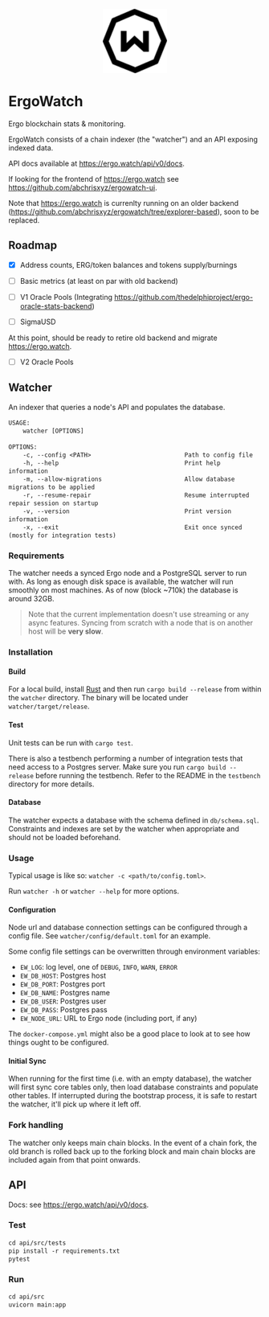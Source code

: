 <p align="center" style="margin-bottom: 0px !important;">
  <img width="128" src="https://github.com/abchrisxyz/ergowatch-ui/raw/master/ewi/public/ew-logo.svg" alt="logo" align="center">
</p>

# ErgoWatch
Ergo blockchain stats & monitoring.

ErgoWatch consists of a chain indexer (the "watcher") and an API exposing indexed data.

API docs available at https://ergo.watch/api/v0/docs.

If looking for the frontend of https://ergo.watch see https://github.com/abchrisxyz/ergowatch-ui.

Note that https://ergo.watch is currenlty running on an older backend (https://github.com/abchrisxyz/ergowatch/tree/explorer-based), soon to be replaced.

## Roadmap

- [x] Address counts, ERG/token balances and tokens supply/burnings

- [ ] Basic metrics (at least on par with old backend)

- [ ] V1 Oracle Pools (Integrating https://github.com/thedelphiproject/ergo-oracle-stats-backend)

- [ ] SigmaUSD

At this point, should be ready to retire old backend and migrate https://ergo.watch.

- [ ] V2 Oracle Pools

## Watcher

An indexer that queries a node's API and populates the database.

```
USAGE:
    watcher [OPTIONS]

OPTIONS:
    -c, --config <PATH>                          Path to config file
    -h, --help                                   Print help information
    -m, --allow-migrations                       Allow database migrations to be applied
    -r, --resume-repair                          Resume interrupted repair session on startup
    -v, --version                                Print version information
    -x, --exit                                   Exit once synced (mostly for integration tests)
```


### Requirements

The watcher needs a synced Ergo node and a PostgreSQL server to run with. As long as enough disk space is available, the watcher will run smoothly on most machines. As of now (block ~710k) the database is around 32GB.

> Note that the current implementation doesn't use streaming or any async features. Syncing from scratch with a node that is on another host will be **very slow**.

### Installation

#### Build

For a local build, install [Rust](https://www.rust-lang.org/tools/install) and then run `cargo build --release` from within the `watcher` directory. The binary will be located under `watcher/target/release`.

#### Test

Unit tests can be run with `cargo test`.

There is also a testbench performing a number of integration tests that need access to a Postgres server. Make sure you run `cargo build --release` before running the testbench. Refer to the README in the `testbench` directory for more details.

#### Database

The watcher expects a database with the schema defined in `db/schema.sql`. Constraints and indexes are set by the watcher when appropriate and should not be loaded beforehand.

### Usage

Typical usage is like so: `watcher -c <path/to/config.toml>`.

Run `watcher -h` or `watcher --help` for more options.

#### Configuration

Node url and database connection settings can be configured through a config file. See `watcher/config/default.toml` for an example.

Some config file settings can be overwritten through environment variables:

- `EW_LOG`: log level, one of `DEBUG`, `INFO`, `WARN`, `ERROR`
- `EW_DB_HOST`: Postgres host
- `EW_DB_PORT`: Postgres port
- `EW_DB_NAME`: Postgres name
- `EW_DB_USER`: Postgres user
- `EW_DB_PASS`: Postgres pass
- `EW_NODE_URL`: URL to Ergo node (including port, if any)

The `docker-compose.yml` might also be a good place to look at to see how things ought to be configured.

#### Initial Sync

When running for the first time (i.e. with an empty database), the watcher will first sync core tables only, then load database constraints and populate other tables. If interrupted during the bootstrap process, it is safe to restart the watcher, it'll pick up where it left off.

### Fork handling

The watcher only keeps main chain blocks. In the event of a chain fork, the old branch is rolled back up to the forking block and main chain blocks are included again from that point onwards.

## API

Docs: see https://ergo.watch/api/v0/docs.

### Test

```
cd api/src/tests
pip install -r requirements.txt
pytest
```

### Run

```
cd api/src
uvicorn main:app
```

